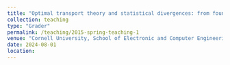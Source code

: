```yaml
---
title: "Optimal transport theory and statistical divergences: from foundations to modern applications"
collection: teaching
type: "Grader"
permalink: /teaching/2015-spring-teaching-1
venue: "Cornell University, School of Electronic and Computer Engineering"
date: 2024-08-01
location: 
---
```

